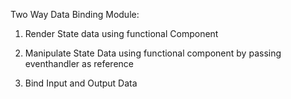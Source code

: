 Two Way Data Binding Module:

1. Render State data using functional Component

2. Manipulate State Data using functional component by passing eventhandler as reference

3. Bind Input and Output Data